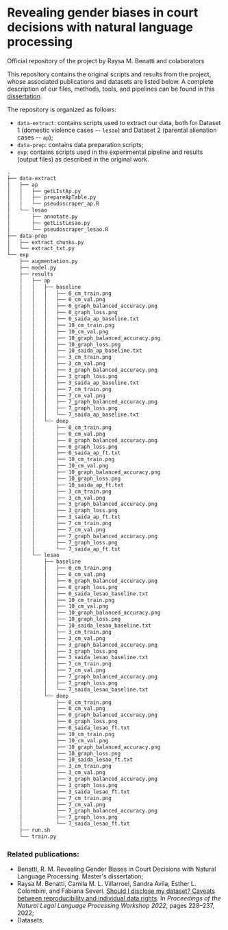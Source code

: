 # Revealing gender biases in court decisions with natural language processing 
Official repository of the project by Raysa M. Benatti and colaborators 

This repository contains the original scripts and results from the project, whose associated publications and datasets are listed below. 
A complete description of our files, methods, tools, and pipelines can be found in this [dissertation](http://google.com). 

The repository is organized as follows:
* ```data-extract```: contains scripts used to extract our data, both for Dataset 1 (domestic violence cases -- ```lesao```) and Dataset 2 (parental alienation cases -- ```ap```); 
* ```data-prep```: contains data preparation scripts; 
* ```exp```: contains scripts used in the experimental pipeline and results (output files) as described in the original work. 

```bash
.
├── data-extract
│   ├── ap
│   │   ├── getLIstAp.py
│   │   ├── prepareApTable.py
│   │   └── pseudoscraper_ap.R
│   └── lesao
│       ├── annotate.py
│       ├── getListLesao.py
│       └── pseudoscraper_lesao.R
├── data-prep
│   ├── extract_chunks.py
│   └── extract_txt.py
└── exp
    ├── augmentation.py
    ├── model.py
    ├── results
    │   ├── ap
    │   │   ├── baseline
    │   │   │   ├── 0_cm_train.png
    │   │   │   ├── 0_cm_val.png
    │   │   │   ├── 0_graph_balanced_accuracy.png
    │   │   │   ├── 0_graph_loss.png
    │   │   │   ├── 0_saida_ap_baseline.txt
    │   │   │   ├── 10_cm_train.png
    │   │   │   ├── 10_cm_val.png
    │   │   │   ├── 10_graph_balanced_accuracy.png
    │   │   │   ├── 10_graph_loss.png
    │   │   │   ├── 10_saida_ap_baseline.txt
    │   │   │   ├── 3_cm_train.png
    │   │   │   ├── 3_cm_val.png
    │   │   │   ├── 3_graph_balanced_accuracy.png
    │   │   │   ├── 3_graph_loss.png
    │   │   │   ├── 3_saida_ap_baseline.txt
    │   │   │   ├── 7_cm_train.png
    │   │   │   ├── 7_cm_val.png
    │   │   │   ├── 7_graph_balanced_accuracy.png
    │   │   │   ├── 7_graph_loss.png
    │   │   │   └── 7_saida_ap_baseline.txt
    │   │   └── deep
    │   │       ├── 0_cm_train.png
    │   │       ├── 0_cm_val.png
    │   │       ├── 0_graph_balanced_accuracy.png
    │   │       ├── 0_graph_loss.png
    │   │       ├── 0_saida_ap_ft.txt
    │   │       ├── 10_cm_train.png
    │   │       ├── 10_cm_val.png
    │   │       ├── 10_graph_balanced_accuracy.png
    │   │       ├── 10_graph_loss.png
    │   │       ├── 10_saida_ap_ft.txt
    │   │       ├── 3_cm_train.png
    │   │       ├── 3_cm_val.png
    │   │       ├── 3_graph_balanced_accuracy.png
    │   │       ├── 3_graph_loss.png
    │   │       ├── 3_saida_ap_ft.txt
    │   │       ├── 7_cm_train.png
    │   │       ├── 7_cm_val.png
    │   │       ├── 7_graph_balanced_accuracy.png
    │   │       ├── 7_graph_loss.png
    │   │       └── 7_saida_ap_ft.txt
    │   └── lesao
    │       ├── baseline
    │       │   ├── 0_cm_train.png
    │       │   ├── 0_cm_val.png
    │       │   ├── 0_graph_balanced_accuracy.png
    │       │   ├── 0_graph_loss.png
    │       │   ├── 0_saida_lesao_baseline.txt
    │       │   ├── 10_cm_train.png
    │       │   ├── 10_cm_val.png
    │       │   ├── 10_graph_balanced_accuracy.png
    │       │   ├── 10_graph_loss.png
    │       │   ├── 10_saida_lesao_baseline.txt
    │       │   ├── 3_cm_train.png
    │       │   ├── 3_cm_val.png
    │       │   ├── 3_graph_balanced_accuracy.png
    │       │   ├── 3_graph_loss.png
    │       │   ├── 3_saida_lesao_baseline.txt
    │       │   ├── 7_cm_train.png
    │       │   ├── 7_cm_val.png
    │       │   ├── 7_graph_balanced_accuracy.png
    │       │   ├── 7_graph_loss.png
    │       │   └── 7_saida_lesao_baseline.txt
    │       └── deep
    │           ├── 0_cm_train.png
    │           ├── 0_cm_val.png
    │           ├── 0_graph_balanced_accuracy.png
    │           ├── 0_graph_loss.png
    │           ├── 0_saida_lesao_ft.txt
    │           ├── 10_cm_train.png
    │           ├── 10_cm_val.png
    │           ├── 10_graph_balanced_accuracy.png
    │           ├── 10_graph_loss.png
    │           ├── 10_saida_lesao_ft.txt
    │           ├── 3_cm_train.png
    │           ├── 3_cm_val.png
    │           ├── 3_graph_balanced_accuracy.png
    │           ├── 3_graph_loss.png
    │           ├── 3_saida_lesao_ft.txt
    │           ├── 7_cm_train.png
    │           ├── 7_cm_val.png
    │           ├── 7_graph_balanced_accuracy.png
    │           ├── 7_graph_loss.png
    │           └── 7_saida_lesao_ft.txt
    ├── run.sh
    └── train.py
```

### Related publications:
* Benatti, R. M. Revealing Gender Biases in Court Decisions with Natural Language Processing. Master's dissertation;
* Raysa M. Benatti, Camila M. L. Villarroel, Sandra Avila, Esther L. Colombini, and Fabiana Severi. [Should I disclose my dataset? Caveats between reproducibility and individual data rights](https://aclanthology.org/2022.nllp-1.20/). In _Proceedings of the Natural Legal Language Processing Workshop 2022_, pages 228–237, 2022;
* Datasets. 
